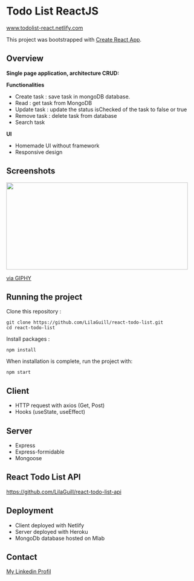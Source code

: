 <p align="center">
<h1>Todo List ReactJS</h1>
  <a href="https://todolist-react-lg.netlify.com/" target="_blank">www.todolist-react.netlify.com</a>
</p>

This project was bootstrapped with [Create React App](https://github.com/facebook/create-react-app).

## Overview

**Single page application, architecture CRUD:**

**Functionalities**

- Create task : save task in mongoDB database.
- Read : get task from MongoDB
- Update task : update the status isChecked of the task to false or true
- Remove task : delete task from database
- Search task

**UI**

- Homemade UI without framework
- Responsive design

## Screenshots

<img src="https://giphy.com/embed/h5oi52E51pedNqrz4s/html5" width="480" height="231" frameBorder="0" class="giphy-embed" allowFullScreen></img><p><a href="https://giphy.com/gifs/h5oi52E51pedNqrz4s">via GIPHY</a></p>

## Running the project

Clone this repository :

```
git clone https://github.com/LilaGuill/react-todo-list.git
cd react-todo-list
```

Install packages :

```
npm install
```

When installation is complete, run the project with:

```
npm start
```

## Client

- HTTP request with axios (Get, Post)
- Hooks (useState, useEffect)

## Server

- Express
- Express-formidable
- Mongoose

## React Todo List API

<a href="https://github.com/LilaGuill/react-todo-list-api">https://github.com/LilaGuill/react-todo-list-api</a>

## Deployment

- Client deployed with Netlify
- Server deployed with Heroku
- MongoDb database hosted on Mlab

## Contact

<a href="https://www.linkedin.com/in/lila-guillermic-66542476/" target="_blank">My Linkedin Profil</a>
